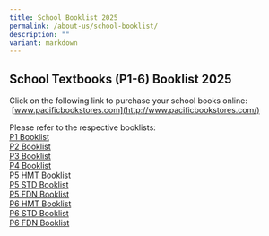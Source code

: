 ```yaml
---
title: School Booklist 2025
permalink: /about-us/school-booklist/
description: ""
variant: markdown
---
```

School Textbooks (P1-6) Booklist 2025
-------------------------------------

Click on the following link to purchase your school books online: &nbsp;[www.pacificbookstores.com](http://www.pacificbookstores.com/)  

Please refer to the respective booklists:<br>
[P1 Booklist](/files/Booklist/2025/P1.pdf)<br>
[P2 Booklist](/files/Booklist/2025/P2.pdf)<br>
[P3 Booklist](/files/Booklist/2025/P3.pdf)<br>
[P4 Booklist](/files/Booklist/2025/P4.pdf)<br>
[P5 HMT Booklist](/files/Booklist/2025/P5__HMT.pdf)<br>
[P5 STD Booklist](/files/Booklist/2025/P5__STD.pdf)<br>
[P5 FDN Booklist](/files/Booklist/2025/P5__FDN.pdf)<br>
[P6 HMT Booklist](/files/Booklist/2025/P6__HMT.pdf)<br>
[P6 STD Booklist](/files/Booklist/2025/P6__STD.pdf)<br>
[P6 FDN Booklist](/files/Booklist/2025/P6__FDN.pdf)<br>